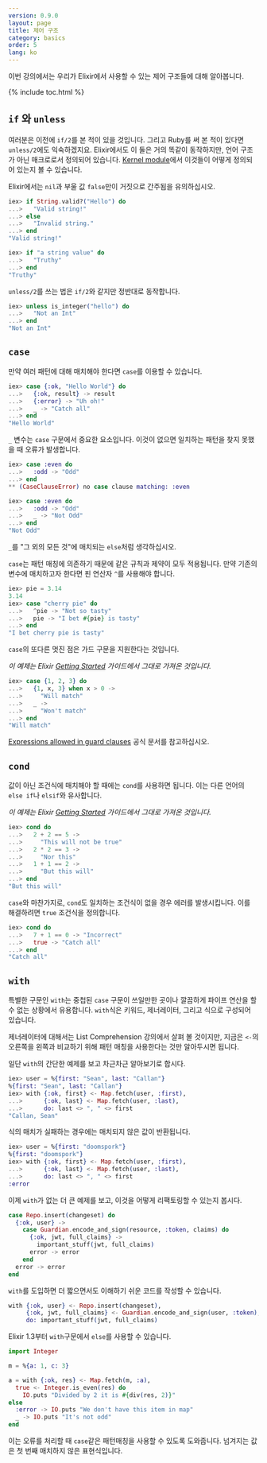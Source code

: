 ```yaml
---
version: 0.9.0
layout: page
title: 제어 구조
category: basics
order: 5
lang: ko
---
```


이번 강의에서는 우리가 Elixir에서 사용할 수 있는 제어 구조들에 대해 알아봅니다.

{% include toc.html %}

## `if` 와 `unless`

여러분은 이전에 `if/2`를 본 적이 있을 것입니다. 그리고 Ruby를 써 본 적이 있다면 `unless/2`에도 익숙하겠지요. Elixir에서도 이 둘은 거의 똑같이 동작하지만, 언어 구조가 아닌 매크로로서 정의되어 있습니다. [Kernel module](https://hexdocs.pm/elixir/Kernel.html)에서 이것들이 어떻게 정의되어 있는지 볼 수 있습니다.

Elixir에서는 `nil`과 부울 값 `false`만이 거짓으로 간주됨을 유의하십시오.

```elixir
iex> if String.valid?("Hello") do
...>   "Valid string!"
...> else
...>   "Invalid string."
...> end
"Valid string!"

iex> if "a string value" do
...>   "Truthy"
...> end
"Truthy"
```

`unless/2`를 쓰는 법은 `if/2`와 같지만 정반대로 동작합니다.

```elixir
iex> unless is_integer("hello") do
...>   "Not an Int"
...> end
"Not an Int"
```

## `case`

만약 여러 패턴에 대해 매치해야 한다면 `case`를 이용할 수 있습니다.

```elixir
iex> case {:ok, "Hello World"} do
...>   {:ok, result} -> result
...>   {:error} -> "Uh oh!"
...>   _ -> "Catch all"
...> end
"Hello World"
```

`_` 변수는 `case` 구문에서 중요한 요소입니다. 이것이 없으면 일치하는 패턴을 찾지 못했을 때 오류가 발생합니다.

```elixir
iex> case :even do
...>   :odd -> "Odd"
...> end
** (CaseClauseError) no case clause matching: :even

iex> case :even do
...>   :odd -> "Odd"
...>   _ -> "Not Odd"
...> end
"Not Odd"
```

`_`를 "그 외의 모든 것"에 매치되는 `else`처럼 생각하십시오.

`case`는 패턴 매칭에 의존하기 때문에 같은 규칙과 제약이 모두 적용됩니다. 만약 기존의 변수에 매치하고자 한다면 핀 연산자 `^`를 사용해야 합니다.

```elixir
iex> pie = 3.14
3.14
iex> case "cherry pie" do
...>   ^pie -> "Not so tasty"
...>   pie -> "I bet #{pie} is tasty"
...> end
"I bet cherry pie is tasty"
```

`case`의 또다른 멋진 점은 가드 구문을 지원한다는 것입니다.

_이 예제는 Elixir [Getting Started](http://elixir-lang.org/getting-started/case-cond-and-if.html#case) 가이드에서 그대로 가져온 것입니다._

```elixir
iex> case {1, 2, 3} do
...>   {1, x, 3} when x > 0 ->
...>     "Will match"
...>   _ ->
...>     "Won't match"
...> end
"Will match"
```
[Expressions allowed in guard clauses](http://elixir-lang.org/getting-started/case-cond-and-if.html#expressions-in-guard-clauses) 공식 문서를 참고하십시오.

## `cond`

값이 아닌 조건식에 매치해야 할 때에는 `cond`를 사용하면 됩니다. 이는 다른 언어의 `else if`나 `elsif`와 유사합니다.

_이 예제는 Elixir [Getting Started](http://elixir-lang.org/getting-started/case-cond-and-if.html#cond) 가이드에서 그대로 가져온 것입니다._

```elixir
iex> cond do
...>   2 + 2 == 5 ->
...>     "This will not be true"
...>   2 * 2 == 3 ->
...>     "Nor this"
...>   1 + 1 == 2 ->
...>     "But this will"
...> end
"But this will"
```

`case`와 마찬가지로, `cond`도 일치하는 조건식이 없을 경우 에러를 발생시킵니다. 이를 해결하려면 `true` 조건식을 정의합니다.

```elixir
iex> cond do
...>   7 + 1 == 0 -> "Incorrect"
...>   true -> "Catch all"
...> end
"Catch all"
```

## `with`

특별한 구문인 `with`는 중첩된 `case` 구문이 쓰일만한 곳이나 깔끔하게 파이프 연산을 할 수 없는 상황에서 유용합니다. `with`식은 키워드, 제너레이터, 그리고 식으로 구성되어 있습니다.

제너레이터에 대해서는 List Comprehension 강의에서 살펴 볼 것이지만, 지금은 `<-`의 오른쪽을 왼쪽과 비교하기 위해 패턴 매칭을 사용한다는 것만 알아두시면 됩니다.

일단 `with`의 간단한 예제를 보고 차근차근 알아보기로 합시다.

```elixir
iex> user = %{first: "Sean", last: "Callan"}
%{first: "Sean", last: "Callan"}
iex> with {:ok, first} <- Map.fetch(user, :first),
...>      {:ok, last} <- Map.fetch(user, :last),
...>      do: last <> ", " <> first
"Callan, Sean"
```

식의 매치가 실패하는 경우에는 매치되지 않은 값이 반환됩니다.

```elixir
iex> user = %{first: "doomspork"}
%{first: "doomspork"}
iex> with {:ok, first} <- Map.fetch(user, :first),
...>      {:ok, last} <- Map.fetch(user, :last),
...>      do: last <> ", " <> first
:error
```

이제 `with`가 없는 더 큰 예제를 보고, 이것을 어떻게 리팩토링할 수 있는지 봅시다.

```elixir
case Repo.insert(changeset) do
  {:ok, user} ->
    case Guardian.encode_and_sign(resource, :token, claims) do
      {:ok, jwt, full_claims} ->
        important_stuff(jwt, full_claims)
      error -> error
    end
  error -> error
end
```

`with`를 도입하면 더 짧으면서도 이해하기 쉬운 코드를 작성할 수 있습니다.

```elixir
with {:ok, user} <- Repo.insert(changeset),
     {:ok, jwt, full_claims} <- Guardian.encode_and_sign(user, :token),
     do: important_stuff(jwt, full_claims)
```


Elixir 1.3부터 `with`구문에서 `else`를 사용할 수 있습니다.

```elixir
import Integer

m = %{a: 1, c: 3}

a = with {:ok, res} <- Map.fetch(m, :a),
  true <- Integer.is_even(res) do
    IO.puts "Divided by 2 it is #{div(res, 2)}"
else
  :error -> IO.puts "We don't have this item in map"
  _ -> IO.puts "It's not odd"
end
```

이는 오류를 처리할 때 `case`같은 패턴매칭을 사용할 수 있도록 도와줍니다. 넘겨지는 값은 첫 번째 매치하지 않은 표현식입니다.
